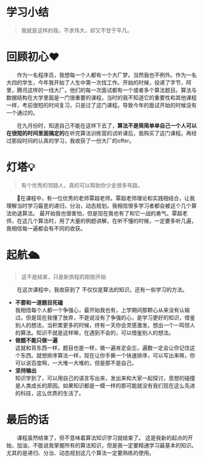 # 学习小结
> 我就是这样的我，不求伟大，却又不甘于平凡。
# 回顾初心❤️
&emsp;&emsp;作为一名程序员，我想每一个人都有一个大厂梦。当然我也不例外。作为一名大四的学生，今年我开始了人生中第一次找工作。开始的时候，投递了字节，阿里，腾讯这样的一线大厂。他们的每一次面试都有一个或者多个算法题目。算法与数据结构在大学里面是一门很重要的课程，当时的我不知道它的重要性和其他课程一样，考前很短的时间复习，只是过了这门课程。导致今年的面试开始的时候没有一个通过的。  
 
&emsp;&emsp;在九月份时，知道自己不能在这样下去了，**算法不是简简单单自己一个人可以在很短的时间里面搞定的**在听完算法训练营的试听课后，我购买了这门课程。再经过那段时间的认真的学习，我收获了一份大厂的offer。

# 灯塔💡
> 有个优秀的领路人，真的可以帮助你少走很多弯路。  

&emsp;&emsp;在课程中，有一位优秀的老师覃超老师。覃超老师理论和实践相结合，让我理解当时学习最差的递归，分治，动态规划。我相信很多学习者都会被这个几个算法劝退算法。 最开始我也很害怕，但是现在我也有了和它一战的勇气。覃超老师，在这几个算法时，用了大量的例题讲解，在听不懂的时候，一定要多听几遍，我相信每一遍都会有不同的收获。

# 起航🛳
> 这不是结束，只是新旅程的刚刚开始   

&emsp;&emsp;在这次课程中，我收获到了 不仅仅是算法的知识，还有一些学习的方法。
- **不要和一道题目死磕**  
  我相信每个人都一个争强心，最开始我也有，上学期间那颗心从来没有认输过。但是现在我懂了放弃，不是说没有了争强的心，是学习更好的知识，借鉴别人的想法，当积累更多的时候，终有一天你会灵感激发，想出一个一鸣惊人的算法。知识不就是这样嘛，在遇到不会的，可以借鉴别人的想法。
- **做题不能只做一遍**  
  这就和背东西一样，题目也是一样，做一遍肯定会忘，遍数一定会让你记住这个东西。就想排序算法一样，现在让你手撕一个快速排序，可以写出来嘛，你可以说百度啊，一大堆一大堆的，但是那不是自己。
- **坚持输出**  
  知识学到了，可以用自己的语言写出来，发出来和大家一起探讨，思想的碰撞是人类成长的原因。如果知识都是一模一样的那可能就没有我们现在这么先进的科技，这么优质的生活了。

# 最后的话
&emsp;&emsp;课程虽然结束了，但不意味着算法知识学习就结束了。 这是我新的起点的开始，加油，不能说我掌握所有的算法知识，但是我一定要精通学习最基本的知识。尤其的是递归、分治、动态规划这几个算法一定要熟练的使用。